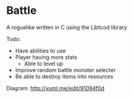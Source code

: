 Battle  
======

A roguelike written in C using the Libtcod library

Todo:
- Have abilities to use
- Player having more stats
	- Able to level up
- Improve random battle monster selecter
- Be able to destroy items into resources

Diagram: http://yuml.me/edit/91094f0d